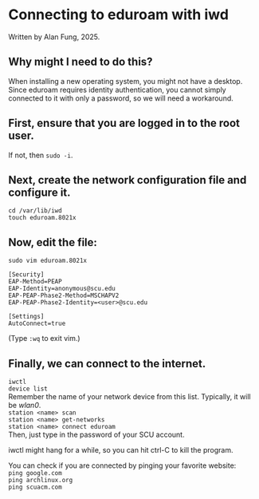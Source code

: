 # Connecting to eduroam with iwd

Written by Alan Fung, 2025.

## Why might I need to do this?
When installing a new operating system, you might not have a desktop. Since eduroam requires identity authentication, you cannot simply connected to it with only a password, so we will need a workaround.

## First, ensure that you are logged in to the root user.
If not, then `sudo -i`.

## Next, create the network configuration file and configure it.
`cd /var/lib/iwd` \
`touch eduroam.8021x`

## Now, edit the file:
`sudo vim eduroam.8021x`
```
[Security]
EAP-Method=PEAP
EAP-Identity=anonymous@scu.edu 
EAP-PEAP-Phase2-Method=MSCHAPV2 
EAP-PEAP-Phase2-Identity=<user>@scu.edu

[Settings]
AutoConnect=true
```
(Type `:wq` to exit vim.)

## Finally, we can connect to the internet.
`iwctl` \
`device list`\
Remember the name of your network device from this list. Typically, it will be *wlan0*.\
`station <name> scan` \
`station <name> get-networks` \
`station <name> connect eduroam`\
Then, just type in the password of your SCU account.

iwctl might hang for a while, so you can hit ctrl-C to kill the program.

You can check if you are connected by pinging your favorite website:\
`ping google.com`\
`ping archlinux.org`\
`ping scuacm.com`
